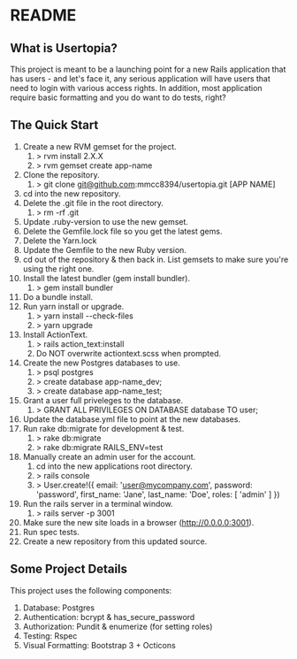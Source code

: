 # README

## What is Usertopia?
This project is meant to be a launching point for a new Rails application
that has users - and let's face it, any serious application will have
users that need to login with various access rights. In addition, most
application require basic formatting and you do want to do tests, right?

## The Quick Start

1. Create a new RVM gemset for the project.
    1. \> rvm install 2.X.X
    1. \> rvm gemset create app-name 
1. Clone the repository.
    1. \> git clone git@github.com:mmcc8394/usertopia.git [APP NAME]
1. cd into the new repository.
1. Delete the .git file in the root directory.
    1. \> rm -rf .git
1. Update .ruby-version to use the new gemset.
1. Delete the Gemfile.lock file so you get the latest gems.
1. Delete the Yarn.lock
1. Update the Gemfile to the new Ruby version.
1. cd out of the repository & then back in. List gemsets to make sure
you're using the right one.
1. Install the latest bundler (gem install bundler).
    1. \> gem install bundler
1. Do a bundle install. 
1. Run yarn install or upgrade.
    1. \> yarn install --check-files
    1. \> yarn upgrade
1. Install ActionText.
    1. \> rails action_text:install
    1. Do NOT overwrite actiontext.scss when prompted.
1. Create the new Postgres databases to use.
    1. \> psql postgres
    1. \> create database app-name_dev;
    1. \> create database app-name_test;
1. Grant a user full priveleges to the database.
    1. \> GRANT ALL PRIVILEGES ON DATABASE database TO user;
1. Update the database.yml file to point at the new databases.
1. Run rake db:migrate for development & test.
    1. \> rake db:migrate
    1. \> rake db:migrate RAILS_ENV=test
1. Manually create an admin user for the account.
    1. cd into the new applications root directory.
    1. \> rails console
    1. \>  User.create!({ email: 'user@mycompany.com', password: 'password', first_name: 'Jane', last_name: 'Doe', roles: [ 'admin' ] })
1. Run the rails server in a terminal window.
    1. \> rails server -p 3001
1. Make sure the new site loads in a browser (http://0.0.0.0:3001).
1. Run spec tests.
1. Create a new repository from this updated source.

## Some Project Details
This project uses the following components:
1. Database: Postgres
1. Authentication: bcrypt & has_secure_password
1. Authorization: Pundit & enumerize (for setting roles)
1. Testing: Rspec
1. Visual Formatting: Bootstrap 3 + Octicons
